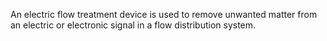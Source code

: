 An electric flow treatment device is used to remove unwanted matter from an electric or electronic signal in a flow distribution system.
